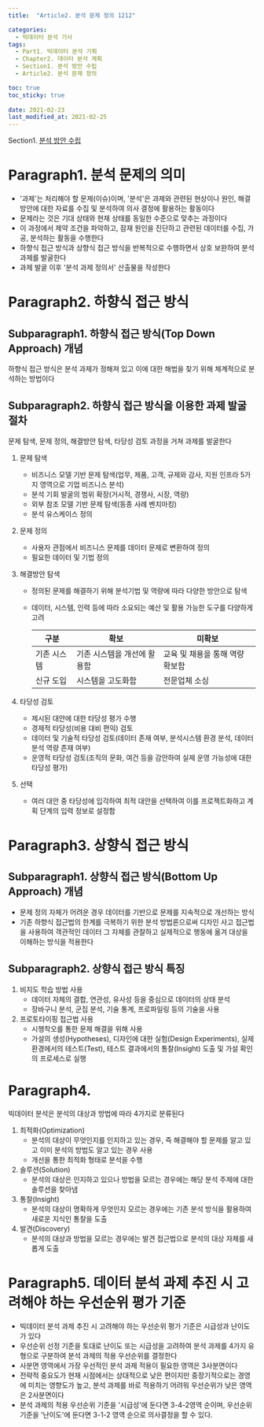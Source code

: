 ```yaml
---
title:  "Article2. 분석 문제 정의 1212"

categories:
  - 빅데이터 분석 기사
tags: 
  - Part1. 빅데이터 분석 기획
  - Chapter2. 데이터 분석 계획
  - Section1. 분석 방안 수립
  - Article2. 분석 문제 정의

toc: true
toc_sticky: true
 
date: 2021-02-23
last_modified_at: 2021-02-25
---
```


Section1. [분석 방안 수립](https://goaswon.github.io/%EB%B9%85%EB%8D%B0%EC%9D%B4%ED%84%B0%20%EB%B6%84%EC%84%9D%20%EA%B8%B0%EC%82%AC/1210%EB%B6%84%EC%84%9D-%EB%B0%A9%EC%95%88-%EC%88%98%EB%A6%BD/)

# Paragraph1. 분석 문제의 의미

- '과제'는 처리해야 할 문제(이슈)이며, '분석'은 과제와 관련된 현상이나 원인, 해결방안에 대한 자료를 수집 및 분석하여 의사 결정에 활용하는 활동이다
- 문제라는 것은 기대 상태와 현재 상태를 동일한 수준으로 맞추는 과정이다
- 이 과정에서 제약 조건을 파악하고, 잠재 원인을 진단하고 관련된 데이터를 수집, 가공, 분석하는 활동을 수행한다
- 하향식 접근 방식과 상향식 접근 방식을 반복적으로 수행하면서 상호 보완하여 분석 과제를 발굴한다
- 과제 발굴 이후 '분석 과제 정의서' 산출물을 작성한다

# Paragraph2. 하향식 접근 방식

## Subparagraph1. 하향식 접근 방식(Top Down Approach) 개념

하향식 접근 방식은 분석 과제가 정해져 있고 이에 대한 해법을 찾기 위해 체계적으로 분석하는 방법이다

## Subparagraph2. 하향식 접근 방식을 이용한 과제 발굴 절차

문제 탐색, 문제 정의, 해결방안 탐색, 타당성 검토 과정을 거쳐 과제를 발굴한다

1. 문제 탐색

   - 비즈니스 모델 기반 문제 탐색(업무, 제품, 고객, 규제와 감사, 지원 인프라 5가지 영역으로 기업 비즈니스 분석)
   - 분석 기회 발굴의 범위 확장(거시적, 경쟁사, 시장, 역량)
   - 외부 참조 모델 기반 문제 탐색(동종 사례 벤치마킹)
   - 분석 유스케이스 정의

2. 문제 정의

   - 사용자 관점에서 비즈니스 문제를 데이터 문제로 변환하여 정의
   - 필요한 데이터 및 기법 정의

3. 해결방안 탐색

   - 정의된 문제를 해결하기 위해 분석기법 및 역량에 따라 다양한 방안으로 탐색

   - 데이터, 시스템, 인력 등에 따라 소요되는 예산 및 활용 가능한 도구를 다양하게 고려

     | 구분        | 확보                        | 미확보                          |
     | ----------- | --------------------------- | ------------------------------- |
     | 기존 시스템 | 기존 시스템을 개선에 활용함 | 교육 및 채용을 통해 역량 확보함 |
     | 신규 도입   | 시스템을 고도화함           | 전문업체 소싱                   |

     

4. 타당성 검토

   - 제시된 대안에 대한 타당성 평가 수행
   - 경제적 타당성(비용 대비 편익) 검토
   - 데이터 및 기술적 타당성 검토(데이터 존재 여부, 분석시스템 환경 분석, 데이터 분석 역량 존재 여부)
   - 운영적 타당성 검토(조직의 문화, 여건 등을 감안하여 실제 운영 가능성에 대한 타당성 평가)

5. 선택

   - 여러 대안 중 타당성에 입각하여 최적 대안을 선택하여 이를 프로젝트화하고 계획 단계의 입력 정보로 설정함

# Paragraph3. 상향식 접근 방식

## Subparagraph1. 상향식 접근 방식(Bottom Up Approach) 개념

- 문제 정의 자체가 어려운 경우 데이터를 기반으로 문제를 지속적으로 개선하는 방식
- 기존 하향식 접근법의 한계를 극복하기 위한 분석 방법론으로써 디자인 사고 접근법을 사용하여 객관적인 데이터 그 자체를 관찰하고 실제적으로 행동에 옮겨 대상을 이해하는 방식을 적용한다

## Subparagraph2. 상향식 접근 방식 특징

1. 비지도 학습 방법 사용
   - 데이터 자체의 결합, 연관성, 유사성 등을 중심으로 데이터의 상태 분석
   - 장바구니 분석, 군집 분석, 기술 통계, 프로파일링 등의 기술을 사용
2. 프로토타이핑 접근법 사용
   - 시행착오를 통한 문제 해결을 위해 사용
   - 가설의 생성(Hypotheses), 디자인에 대한 실험(Design Experiments), 실제 환경에서의 테스트(Test), 테스트 결과에서의 통찰(Insight) 도출 및 가설 확인의 프로세스로 실행

# Paragraph4.

빅데이터 분석은 분석의 대상과 방법에 따라 4가지로 분류된다

1. 최적화(Optimization)
   - 분석의 대상이 무엇인지를 인지하고 있는 경우, 즉 해결해야 할 문제를 알고 있고 이미 분석의 방법도 알고 있는 경우 사용
   - 개선을 통한 최적화 형태로 분석을 수행
2. 솔루션(Solution)
   - 분석의 대상은 인지하고 있으나 방법을 모르는 경우에는 해당 분석 주제에 대한 솔루션을 찾아냄
3. 통찰(Insight)
   - 분석의 대상이 명확하게 무엇인지 모르는 경우에는 기존 분석 방식을 활용하여 새로운 지식인 통찰을 도출
4. 발견(Discovery)
   - 분석의 대상과 방법을 모르는 경우에는 발견 접근법으로 분석의 대상 자체를 새롭게 도출

# Paragraph5. 데이터 분석 과제 추진 시 고려해야 하는 우선순위 평가 기준

- 빅데이터 분석 과제 추진 시 고려해야 하는 우선순위 평가 기준은 시급성과 난이도가 있다
- 우선순위 선정 기준을 토대로 난이도 또는 시급성을 고려하여 분석 과제를 4가지 유형으로 구분하여 분석 과제의 적용 우선순위를 결정한다
- 사분면 영역에서 가장 우선적인 분석 과제 적용이 필요한 영역은 3사분면이다
- 전략적 중요도가 현재 시점에서는 상대적으로 낮은 편이지만 중장기적으로는 경영에 미치는 영향도가 높고, 분석 과제를 바로 적용하기 어려워 우선순위가 낮은 영역은 2사분면이다
- 분석 과제의 적용 우선순위 기준을 '시급성'에 둔다면 3-4-2영역 순이며, 우선순위 기준을 '난이도'에 둔다면 3-1-2 영역 순으로 의사결정을 할 수 있다.